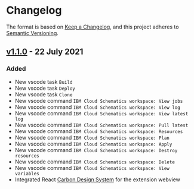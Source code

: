 # Changelog

The format is based on [Keep a Changelog](https://keepachangelog.com/en/1.0.0/),
and this project adheres to [Semantic Versioning](https://semver.org/spec/v2.0.0.html).

## [v1.1.0] - 22 July 2021

### Added

-   New vscode task `Build`
-   New vscode task `Deploy`
-   New vscode task `Clone`
-   New vscode command `IBM Cloud Schematics workspace: View jobs`
-   New vscode command `IBM Cloud Schematics workspace: View log`
-   New vscode command `IBM Cloud Schematics workspace: View latest log`
-   New vscode command `IBM Cloud Schematics workspace: Pull latest`
-   New vscode command `IBM Cloud Schematics workspace: Resources`
-   New vscode command `IBM Cloud Schematics workspace: Plan`
-   New vscode command `IBM Cloud Schematics workspace: Apply`
-   New vscode command `IBM Cloud Schematics workspace: Destroy resources`
-   New vscode command `IBM Cloud Schematics workspace: Delete`
-   New vscode command `IBM Cloud Schematics workspace: View variables`
-   Integrated React [Carbon Design System] for the extension webview

[comment]: <Below are the list of links>
[Carbon Design System]: https://www.carbondesignsystem.com/
[v1.1.0]: https://github.com/IBM-Cloud/vscode-ibmcloud-schematics/releases/tag/v1.1.0
